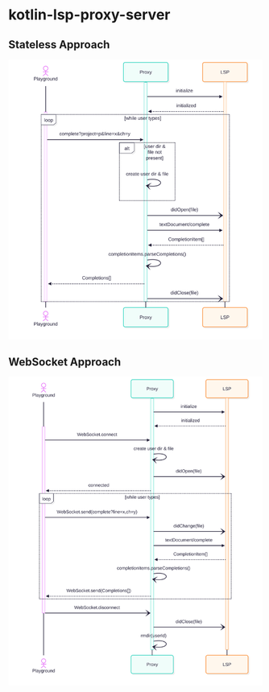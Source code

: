 # kotlin-lsp-proxy-server

## Stateless Approach
![Stateless proxy server behaviour](./diagrams/stateless.svg)

## WebSocket Approach
![WebSocket proxy server behaviour](./diagrams/ws.svg)

